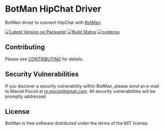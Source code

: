 # BotMan HipChat Driver

BotMan driver to connect HipChat with [BotMan](https://github.com/botman/botman)

[![Latest Version on Packagist](https://img.shields.io/packagist/v/botman/driver-hipchat.svg?style=flat-square)](https://packagist.org/packages/botman/driver-hipchat)
[![Build Status](https://travis-ci.org/botman/driver-hipchat.svg?branch=master)](https://travis-ci.org/botman/driver-hipchat)
[![codecov](https://codecov.io/gh/botman/driver-hipchat/branch/master/graph/badge.svg)](https://codecov.io/gh/botman/driver-hipchat)


## Contributing

Please see [CONTRIBUTING](CONTRIBUTING.md) for details.

## Security Vulnerabilities

If you discover a security vulnerability within BotMan, please send an e-mail to Marcel Pociot at m.pociot@gmail.com. All security vulnerabilities will be promptly addressed.

## License

BotMan is free software distributed under the terms of the MIT license.
 
